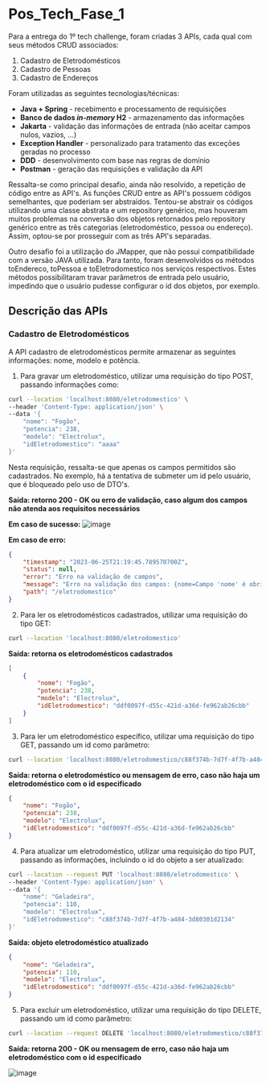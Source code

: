 # Pos_Tech_Fase_1

Para a entrega do 1º tech challenge, foram criadas 3 APIs, cada qual com seus métodos CRUD associados:

1. Cadastro de Eletrodomésticos
2. Cadastro de Pessoas
3. Cadastro de Endereços

Foram utilizadas as seguintes tecnologias/técnicas:
 * **Java + Spring** - recebimento e processamento de requisições
 * **Banco de dados _in-memory_ H2** - armazenamento das informações
 * **Jakarta** - validação das informações de entrada (não aceitar campos nulos, vazios, ...)
 * **Exception Handler** - personalizado para tratamento das exceções geradas no processo
 * **DDD** - desenvolvimento com base nas regras de domínio
 * **Postman** - geração das requisições e validação da API

Ressalta-se como principal desafio, ainda não resolvido, a repetição de código entre as API's. As funções CRUD entre as API's possuem códigos semelhantes, que poderiam ser abstraídos. Tentou-se abstrair os códigos utilizando uma classe abstrata e um repository genérico, mas houveram muitos problemas na conversão dos objetos retornados pelo repository genérico entre as três categorias (eletrodoméstico, pessoa ou endereço).  Assim, optou-se por prosseguir com as três API's separadas.

Outro desafio foi a utilização do JMapper, que não possui compatibilidade com a versão JAVA utilizada. Para tanto, foram desenvolvidos os métodos toEndereco, toPessoa e toEletrodomestico nos serviços respectivos. Estes métodos possibilitaram travar parâmetros de entrada pelo usuário, impedindo que o usuário pudesse configurar o id dos objetos, por exemplo.

## Descrição das APIs

### Cadastro de Eletrodomésticos

A API cadastro de eletrodomésticos permite armazenar as seguintes informações: nome, modelo e potência.

1. Para gravar um eletrodoméstico, utilizar uma requisição do tipo POST, passando informações como:
```bash
curl --location 'localhost:8080/eletrodomestico' \
--header 'Content-Type: application/json' \
--data '{
    "nome": "Fogão",
    "potencia": 238,
    "modelo": "Electrolux",
    "idEletrodomestico": "aaaa"
}'
```
Nesta requisição, ressalta-se que apenas os campos permitidos são cadastrados. No exemplo, há a tentativa de submeter um id pelo usuário, que é bloqueado pelo uso de DTO's. 

**Saída: retorno 200 - OK ou erro de validação, caso algum dos campos não atenda aos requisitos necessários**

**Em caso de sucesso:**
![image](https://github.com/RMorelloS/Pos_Tech_Fase_1/assets/32580031/39768dba-e002-4f82-a7c1-01c0648f11ee)

**Em caso de erro:**

```json
{
    "timestamp": "2023-06-25T21:19:45.789570700Z",
    "status": null,
    "error": "Erro na validação de campos",
    "message": "Erro na validação dos campos: {nome=Campo 'nome' é obrigatório e não pode estar vazio}",
    "path": "/eletrodomestico"
}
```

2. Para ler os eletrodomésticos cadastrados, utilizar uma requisição do tipo GET:

```bash
curl --location 'localhost:8080/eletrodomestico'
```

**Saída: retorna os eletrodomésticos cadastrados**

```json
[
    {
        "nome": "Fogão",
        "potencia": 238,
        "modelo": "Electrolux",
        "idEletrodomestico": "ddf0097f-d55c-421d-a36d-fe962ab26cbb"
    }
]
```

3. Para ler um eletrodoméstico específico, utilizar uma requisição do tipo GET, passando um id como parâmetro:

```bash
curl --location 'localhost:8080/eletrodomestico/c88f374b-7d7f-4f7b-a484-3d80301d2134'
```

**Saída: retorna o eletrodoméstico ou mensagem de erro, caso não haja um eletrodoméstico com o id especificado**

```json
{
    "nome": "Fogão",
    "potencia": 238,
    "modelo": "Electrolux",
    "idEletrodomestico": "ddf0097f-d55c-421d-a36d-fe962ab26cbb"
}
```

4. Para atualizar um eletrodoméstico, utilizar uma requisição do tipo PUT, passando as informações, incluindo o id do objeto a ser atualizado:

```bash
curl --location --request PUT 'localhost:8080/eletrodomestico' \
--header 'Content-Type: application/json' \
--data '{
    "nome": "Geladeira",
    "potencia": 110,
    "modelo": "Electrolux",
    "idEletrodomestico": "c88f374b-7d7f-4f7b-a484-3d80301d2134"
}'
```
**Saída: objeto eletrodoméstico atualizado**

```json
{
    "nome": "Geladeira",
    "potencia": 110,
    "modelo": "Electrolux",
    "idEletrodomestico": "ddf0097f-d55c-421d-a36d-fe962ab26cbb"
}
```


5. Para excluir um eletrodoméstico, utilizar uma requisição do tipo DELETE, passando um id como parâmetro:
```bash
curl --location --request DELETE 'localhost:8080/eletrodomestico/c88f374b-7d7f-4f7b-a484-3d80301d2134'
```
**Saída: retorna 200 - OK ou mensagem de erro, caso não haja um eletrodoméstico com o id especificado**

![image](https://github.com/RMorelloS/Pos_Tech_Fase_1/assets/32580031/5d2e2132-f3eb-4fa3-9113-253bbade14d5)


